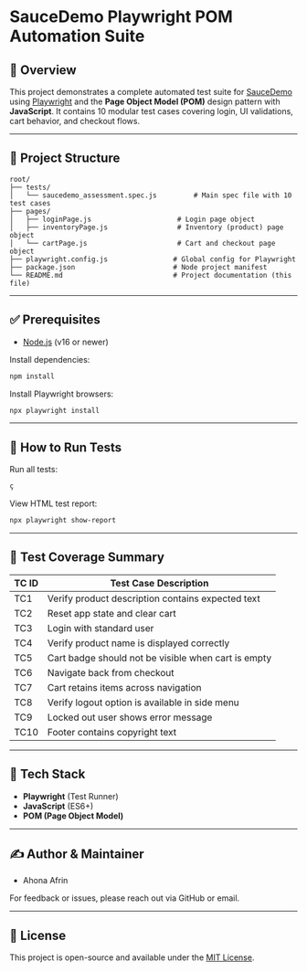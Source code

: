 # SauceDemo Playwright POM Automation Suite

## 📌 Overview
This project demonstrates a complete automated test suite for [SauceDemo](https://www.saucedemo.com) using [Playwright](https://playwright.dev/) and the **Page Object Model (POM)** design pattern with **JavaScript**. It contains 10 modular test cases covering login, UI validations, cart behavior, and checkout flows.

---

## 📁 Project Structure
```
root/
├── tests/
│   └── saucedemo_assessment.spec.js         # Main spec file with 10 test cases
├── pages/
│   ├── loginPage.js                     # Login page object
│   ├── inventoryPage.js                 # Inventory (product) page object
│   └── cartPage.js                      # Cart and checkout page object
├── playwright.config.js                # Global config for Playwright
├── package.json                        # Node project manifest
└── README.md                           # Project documentation (this file)
```

---

## ✅ Prerequisites
- [Node.js](https://nodejs.org/) (v16 or newer)

Install dependencies:
```bash
npm install
```

Install Playwright browsers:
```bash
npx playwright install
```

---

## 🚀 How to Run Tests
Run all tests:
```bash
ç
```

View HTML test report:
```bash
npx playwright show-report
```

---

## 🧪 Test Coverage Summary
| TC ID | Test Case Description |
|-------|------------------------|
| TC1   | Verify product description contains expected text |
| TC2   | Reset app state and clear cart |
| TC3   | Login with standard user |
| TC4   | Verify product name is displayed correctly |
| TC5   | Cart badge should not be visible when cart is empty |
| TC6   | Navigate back from checkout |
| TC7   | Cart retains items across navigation |
| TC8   | Verify logout option is available in side menu |
| TC9   | Locked out user shows error message |
| TC10  | Footer contains copyright text |

---

## 🧰 Tech Stack
- **Playwright** (Test Runner)
- **JavaScript** (ES6+)
- **POM (Page Object Model)**

---

## ✍️ Author & Maintainer
- Ahona Afrin

For feedback or issues, please reach out via GitHub or email.

---

## 📄 License
This project is open-source and available under the [MIT License](https://opensource.org/licenses/MIT).
